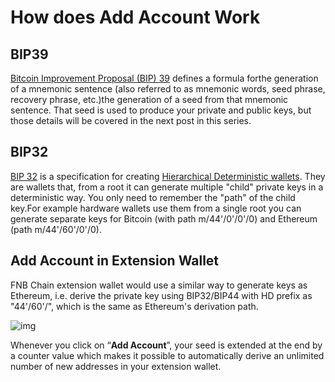 # How does Add Account Work
## BIP39
[Bitcoin Improvement Proposal (BIP) 39](https://github.com/bitcoin/bips/blob/master/bip-0039.mediawiki) defines a formula forthe generation of a mnemonic sentence (also referred to as mnemonic words, seed phrase, recovery phrase, etc.)the generation of a seed from that mnemonic sentence. That seed is used to produce your private and public keys, but those details will be covered in the next post in this series.
## BIP32
[BIP 32](https://github.com/bitcoin/bips/blob/master/bip-0032.mediawiki) is a specification for creating [Hierarchical Deterministic wallets](https://github.com/bitcoin/bips/blob/master/bip-0032.mediawiki). They are wallets that, from a root it can generate multiple "child" private keys in a deterministic way. You only need to remember the "path" of the child key.For example hardware wallets use them from a single root you can generate separate keys for Bitcoin (with path m/44'/0'/0'/0) and Ethereum (path m/44'/60'/0'/0).

## Add Account in Extension Wallet
FNB Chain extension wallet would use a similar way to generate keys as Ethereum, i.e. derive the private key using BIP32/BIP44 with HD prefix as "44'/60'/", which is the same as Ethereum's derivation path.

![img](https://lh3.googleusercontent.com/sPkp8aP0i3AavnavPbUG4Ywzff2FIiLrOuKsrcj4pcehz9ALqouSp_aq_T1STHYS2MCANaEwcghq5yPv7oJxAO9GmMXifmz96QJ-DWIcP3pcC-xcUsm1z7cAo1EnK_Tpz_1dkd7B)


Whenever you click on “**Add Account**”, your seed is extended at the end by a counter value which makes it possible to automatically derive an unlimited number of new addresses in your extension wallet.